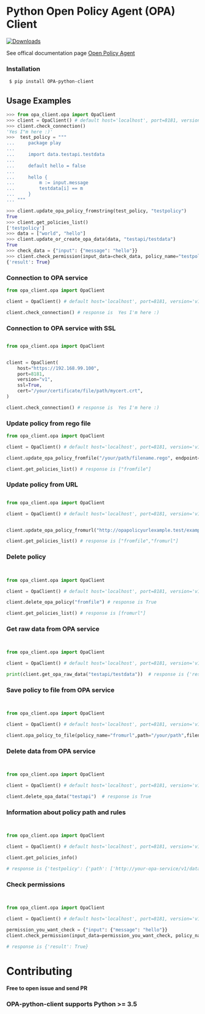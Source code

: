 # Python Open Policy Agent (OPA) Client 

[![Downloads](https://pepy.tech/badge/opa-python-client)](https://pepy.tech/project/opa-python-client)


See offical documentation page [Open Policy Agent](https://www.openpolicyagent.org/docs/latest/)


### Installation ###

```sh
 $ pip install OPA-python-client
```




## Usage Examples ##

```python
>>> from opa_client.opa import OpaClient
>>> client = OpaClient() # default host='localhost', port=8181, version='v1'
>>> client.check_connection()
'Yes I"m here :)'
>>>  test_policy = """
...     package play
... 
...     import data.testapi.testdata
... 
...     default hello = false
... 
...     hello {
...         m := input.message
...         testdata[i] == m
...     }
... """

>>> client.update_opa_policy_fromstring(test_policy, "testpolicy")
True
>>> client.get_policies_list()
['testpolicy']
>>> data = ["world", "hello"]
>>> client.update_or_create_opa_data(data, "testapi/testdata")
True
>>> check_data = {"input": {"message": "hello"}}
>>> client.check_permission(input_data=check_data, policy_name="testpolicy", rule_name="hello")
{'result': True}
```


### Connection to OPA service ###

```python
from opa_client.opa import OpaClient

client = OpaClient() # default host='localhost', port=8181, version='v1'

client.check_connection() # response is  Yes I'm here :)

```


### Connection to OPA service with SSL ###

```python

from opa_client.opa import OpaClient


client = OpaClient(
    host="https://192.168.99.100",
    port=8181,
    version="v1",
    ssl=True,
    cert="/your/certificate/file/path/mycert.crt",
)

client.check_connection() # response is  Yes I'm here :)

```




### Update policy from rego file ###

```python
from opa_client.opa import OpaClient

client = OpaClient() # default host='localhost', port=8181, version='v1'

client.update_opa_policy_fromfile("/your/path/filename.rego", endpoint="fromfile") # response is True

client.get_policies_list() # response is ["fromfile"]

```


### Update policy from URL ###

```python

from opa_client.opa import OpaClient

client = OpaClient() # default host='localhost', port=8181, version='v1'


client.update_opa_policy_fromurl("http://opapolicyurlexample.test/example.rego", endpoint="fromurl") # response is True

client.get_policies_list() # response is ["fromfile","fromurl"]

```


### Delete policy ###


```python


from opa_client.opa import OpaClient

client = OpaClient() # default host='localhost', port=8181, version='v1'

client.delete_opa_policy("fromfile") # response is True

client.get_policies_list() # response is [fromurl"]

```

### Get raw data from OPA service ###


```python


from opa_client.opa import OpaClient

client = OpaClient() # default host='localhost', port=8181, version='v1'

print(client.get_opa_raw_data("testapi/testdata"))  # response is {'result': ['world', 'hello']}

```

### Save policy to file from OPA service ###


```python


from opa_client.opa import OpaClient

client = OpaClient() # default host='localhost', port=8181, version='v1'

client.opa_policy_to_file(policy_name="fromurl",path="/your/path",filename="example.rego")  # response is True


```

### Delete data from OPA service ###


```python


from opa_client.opa import OpaClient

client = OpaClient() # default host='localhost', port=8181, version='v1'

client.delete_opa_data("testapi")  # response is True


```


### Information about policy path and rules ###


```python


from opa_client.opa import OpaClient

client = OpaClient() # default host='localhost', port=8181, version='v1'

client.get_policies_info()

# response is {'testpolicy': {'path': ['http://your-opa-service/v1/data/play'], 'rules': ['http://your-opa-service/v1/data/play/hello']}

```


### Check permissions ###


```python


from opa_client.opa import OpaClient

client = OpaClient() # default host='localhost', port=8181, version='v1'

permission_you_want_check = {"input": {"message": "hello"}}
client.check_permission(input_data=permission_you_want_check, policy_name="testpolicy", rule_name="hello")

# response is {'result': True}

```


# Contributing #

#### Free to open issue and send PR ####

### OPA-python-client  supports Python >= 3.5
